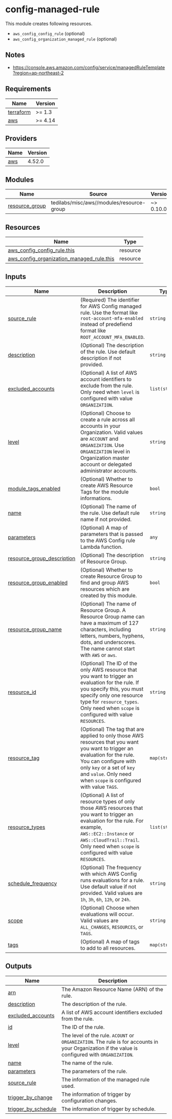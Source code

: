 # config-managed-rule

This module creates following resources.

- `aws_config_config_rule` (optional)
- `aws_config_organization_managed_rule` (optional)

## Notes

- https://console.aws.amazon.com/config/service/managedRuleTemplate?region=ap-northeast-2


<!-- BEGINNING OF PRE-COMMIT-TERRAFORM DOCS HOOK -->
## Requirements

| Name | Version |
|------|---------|
| <a name="requirement_terraform"></a> [terraform](#requirement\_terraform) | >= 1.3 |
| <a name="requirement_aws"></a> [aws](#requirement\_aws) | >= 4.14 |

## Providers

| Name | Version |
|------|---------|
| <a name="provider_aws"></a> [aws](#provider\_aws) | 4.52.0 |

## Modules

| Name | Source | Version |
|------|--------|---------|
| <a name="module_resource_group"></a> [resource\_group](#module\_resource\_group) | tedilabs/misc/aws//modules/resource-group | ~> 0.10.0 |

## Resources

| Name | Type |
|------|------|
| [aws_config_config_rule.this](https://registry.terraform.io/providers/hashicorp/aws/latest/docs/resources/config_config_rule) | resource |
| [aws_config_organization_managed_rule.this](https://registry.terraform.io/providers/hashicorp/aws/latest/docs/resources/config_organization_managed_rule) | resource |

## Inputs

| Name | Description | Type | Default | Required |
|------|-------------|------|---------|:--------:|
| <a name="input_source_rule"></a> [source\_rule](#input\_source\_rule) | (Required) The identifier for AWS Config managed rule. Use the format like `root-account-mfa-enabled` instead of predefiend format like `ROOT_ACCOUNT_MFA_ENABLED`. | `string` | n/a | yes |
| <a name="input_description"></a> [description](#input\_description) | (Optional) The description of the rule. Use default description if not provided. | `string` | `null` | no |
| <a name="input_excluded_accounts"></a> [excluded\_accounts](#input\_excluded\_accounts) | (Optional) A list of AWS account identifiers to exclude from the rule. Only need when `level` is configured with value `ORGANIZATION`. | `list(string)` | `[]` | no |
| <a name="input_level"></a> [level](#input\_level) | (Optional) Choose to create a rule across all accounts in your Organization. Valid values are `ACCOUNT` and `ORGANIZATION`. Use `ORGANIZATION` level in Organization master account or delegated administrator accounts. | `string` | `"ACCOUNT"` | no |
| <a name="input_module_tags_enabled"></a> [module\_tags\_enabled](#input\_module\_tags\_enabled) | (Optional) Whether to create AWS Resource Tags for the module informations. | `bool` | `true` | no |
| <a name="input_name"></a> [name](#input\_name) | (Optional) The name of the rule. Use default rule name if not provided. | `string` | `null` | no |
| <a name="input_parameters"></a> [parameters](#input\_parameters) | (Optional) A map of parameters that is passed to the AWS Config rule Lambda function. | `any` | `{}` | no |
| <a name="input_resource_group_description"></a> [resource\_group\_description](#input\_resource\_group\_description) | (Optional) The description of Resource Group. | `string` | `"Managed by Terraform."` | no |
| <a name="input_resource_group_enabled"></a> [resource\_group\_enabled](#input\_resource\_group\_enabled) | (Optional) Whether to create Resource Group to find and group AWS resources which are created by this module. | `bool` | `true` | no |
| <a name="input_resource_group_name"></a> [resource\_group\_name](#input\_resource\_group\_name) | (Optional) The name of Resource Group. A Resource Group name can have a maximum of 127 characters, including letters, numbers, hyphens, dots, and underscores. The name cannot start with `AWS` or `aws`. | `string` | `""` | no |
| <a name="input_resource_id"></a> [resource\_id](#input\_resource\_id) | (Optional) The ID of the only AWS resource that you want to trigger an evaluation for the rule. If you specify this, you must specify only one resource type for `resource_types`. Only need when `scope` is configured with value `RESOURCES`. | `string` | `null` | no |
| <a name="input_resource_tag"></a> [resource\_tag](#input\_resource\_tag) | (Optional) The tag that are applied to only those AWS resources that you want you want to trigger an evaluation for the rule. You can configure with only `key` or a set of `key` and `value`. Only need when `scope` is configured with value `TAGS`. | `map(string)` | `{}` | no |
| <a name="input_resource_types"></a> [resource\_types](#input\_resource\_types) | (Optional) A list of resource types of only those AWS resources that you want to trigger an evaluation for the rule. For example, `AWS::EC2::Instance` or `AWS::CloudTrail::Trail`. Only need when `scope` is configured with value `RESOURCES`. | `list(string)` | `[]` | no |
| <a name="input_schedule_frequency"></a> [schedule\_frequency](#input\_schedule\_frequency) | (Optional) The frequency with which AWS Config runs evaluations for a rule. Use default value if not provided. Valid values are `1h`, `3h`, `6h`, `12h`, or `24h`. | `string` | `null` | no |
| <a name="input_scope"></a> [scope](#input\_scope) | (Optional) Choose when evaluations will occur. Valid values are `ALL_CHANGES`, `RESOURCES`, or `TAGS`. | `string` | `"RESOURCES"` | no |
| <a name="input_tags"></a> [tags](#input\_tags) | (Optional) A map of tags to add to all resources. | `map(string)` | `{}` | no |

## Outputs

| Name | Description |
|------|-------------|
| <a name="output_arn"></a> [arn](#output\_arn) | The Amazon Resource Name (ARN) of the rule. |
| <a name="output_description"></a> [description](#output\_description) | The description of the rule. |
| <a name="output_excluded_accounts"></a> [excluded\_accounts](#output\_excluded\_accounts) | A list of AWS account identifiers excluded from the rule. |
| <a name="output_id"></a> [id](#output\_id) | The ID of the rule. |
| <a name="output_level"></a> [level](#output\_level) | The level of the rule. `ACOUNT` or `ORGANIZATION`. The rule is for accounts in your Organization if the value is configured with `ORGANIZATION`. |
| <a name="output_name"></a> [name](#output\_name) | The name of the rule. |
| <a name="output_parameters"></a> [parameters](#output\_parameters) | The parameters of the rule. |
| <a name="output_source_rule"></a> [source\_rule](#output\_source\_rule) | The information of the managed rule used. |
| <a name="output_trigger_by_change"></a> [trigger\_by\_change](#output\_trigger\_by\_change) | The information of trigger by configuration changes. |
| <a name="output_trigger_by_schedule"></a> [trigger\_by\_schedule](#output\_trigger\_by\_schedule) | The information of trigger by schedule. |
<!-- END OF PRE-COMMIT-TERRAFORM DOCS HOOK -->
